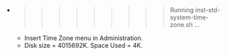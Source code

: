 * >>>>>>>>> Running inst-std-system-time-zone.sh ...
  * Insert Time Zone menu in Administration.
  * Disk size = 4015692K. Space Used = 4K.
